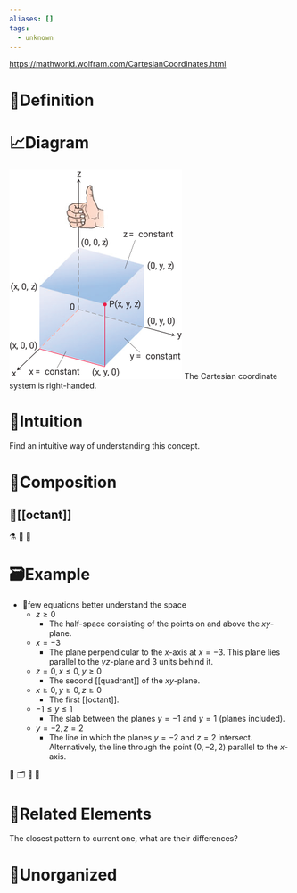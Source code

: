 ```yaml
---
aliases: []
tags:
  - unknown
---
```

https://mathworld.wolfram.com/CartesianCoordinates.html

# 📝Definition

# 📈Diagram
![|200](../assets/Cartesian_coordinates.svg)
The Cartesian coordinate system is right-handed.


# 🧠Intuition
Find an intuitive way of understanding this concept.

# 🧪Composition
## 🧫[[octant]]

⚗
🔬
💉

# 🗃Example
- 📁few equations better understand the space
	- $z\geq0$
		- The half-space consisting of the points on and above the $xy$-plane.
	- $x = -3$
		- The plane perpendicular to the $x$-axis at $x = -3$. This plane lies parallel to the $yz$-plane and 3 units behind it.
	- $z=0, x\leq0, y\geq0$
		- The second [[quadrant]] of the $xy$-plane.
	- $x\geq0, y\geq0, z\geq0$
		- The first [[octant]].
	- $-1\leq y\leq1$
		- The slab between the planes $y = -1$ and $y = 1$ (planes included).
	- $y = -2, z = 2$
		- The line in which the planes $y = -2$ and $z = 2$ intersect. Alternatively, the line through the point $(0, -2, 2)$ parallel to the $x$-axis.

📩
🗂
📨
📂

# 🌱Related Elements
The closest pattern to current one, what are their differences?


# 🍂Unorganized